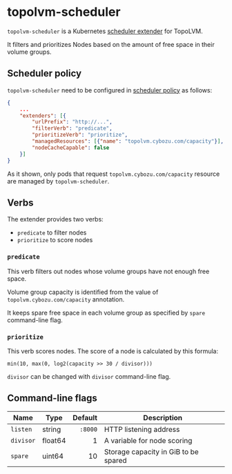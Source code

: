 topolvm-scheduler
=================

`topolvm-scheduler` is a Kubernetes [scheduler extender](https://github.com/kubernetes/community/blob/master/contributors/design-proposals/scheduling/scheduler_extender.md) for TopoLVM.

It filters and prioritizes Nodes based on the amount of free space in their volume groups.

Scheduler policy
----------------

`topolvm-scheduler` need to be configured in [scheduler policy](https://github.com/kubernetes/kubernetes/blob/v1.14.1/pkg/scheduler/api/v1/types.go#L31) as follows:

```json
{
    ...
    "extenders": [{
        "urlPrefix": "http://...",
        "filterVerb": "predicate",
        "prioritizeVerb": "prioritize",
        "managedResources": [{"name": "topolvm.cybozu.com/capacity"}],
        "nodeCacheCapable": false
    }]
}
```

As it shown, only pods that request `topolvm.cybozu.com/capacity` resource are
managed by `topolvm-scheduler`.

Verbs
-----

The extender provides two verbs:

- `predicate` to filter nodes
- `prioritize` to score nodes

### `predicate`

This verb filters out nodes whose volume groups have not enough free space.

Volume group capacity is identified from the value of `topolvm.cybozu.com/capacity`
annotation.

It keeps spare free space in each volume group as specified by `spare` command-line flag.

### `prioritize`

This verb scores nodes.  The score of a node is calculated by this formula:

    min(10, max(0, log2(capacity >> 30 / divisor)))

`divisor` can be changed with `divisor` command-line flag.

Command-line flags
------------------

| Name      | Type    | Default | Description                          |
| --------- | ------- | ------: | ------------------------------------ |
| `listen`  | string  | `:8000` | HTTP listening address               |
| `divisor` | float64 |       1 | A variable for node scoring          |
| `spare`   | uint64  |      10 | Storage capacity in GiB to be spared |
